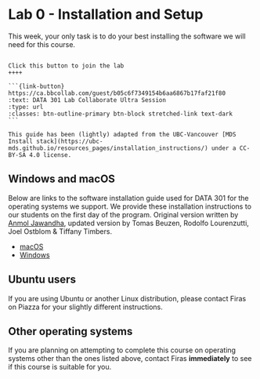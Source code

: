 # Lab 0 - Installation and Setup

This week, your only task is to do your best installing the software we will need for this course.



````{panels}

Click this button to join the lab
++++ 

```{link-button} https://ca.bbcollab.com/guest/b05c6f7349154b6aa6867b17faf21f80
:text: DATA 301 Lab Collaborate Ultra Session
:type: url
:classes: btn-outline-primary btn-block stretched-link text-dark
```
````

```{important} 
This guide has been (lightly) adapted from the UBC-Vancouver [MDS Install stack](https://ubc-mds.github.io/resources_pages/installation_instructions/) under a CC-BY-SA 4.0 license.
```

## Windows and macOS

Below are links to the software installation guide used for DATA 301 for the operating systems we support.
We provide these installation instructions to our students on the first day of the program. Original version written by [Anmol Jawandha](https://github.com/Anmol6), updated version by Tomas Beuzen, Rodolfo Lourenzutti, Joel Ostblom & Tiffany Timbers.

- [macOS](install_ds_stack_mac_part1.md)
- [Windows](install_ds_stack_windows_part1.md)

## Ubuntu users 

If you are using Ubuntu or another Linux distribution, please contact Firas on Piazza for your slightly different instructions.

## Other operating systems

If you are planning on attempting to complete this course on operating systems other than the ones listed above, contact Firas **immediately** to see if this course is suitable for you. 